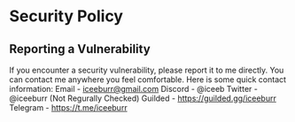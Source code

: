 # Security Policy

## Reporting a Vulnerability

If you encounter a security vulnerability, please report it to me directly. You can contact me anywhere you feel comfortable. Here is some quick contact information:
Email - iceeburr@gmail.com
Discord - @iceeb
Twitter - @iceeburr (Not Regurally Checked)
Guilded - https://guilded.gg/iceeburr
Telegram - https://t.me/iceeburr
